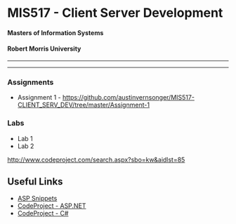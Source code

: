 MIS517 - Client Server Development
========================

#### Masters of Information Systems
#### Robert Morris University 

----------------------------

----------------------------


### Assignments
- Assignment 1 - https://github.com/austinvernsonger/MIS517-CLIENT_SERV_DEV/tree/master/Assignment-1
 
### Labs
- Lab 1
- Lab 2

http://www.codeproject.com/search.aspx?sbo=kw&aidlst=85

Useful Links
--------------
-  <a href="http://www.aspsnippets.com">ASP Snippets</a>
-  <a href="http://www.codeproject.com/search.aspx?sbo=kw&aidlst=85">CodeProject - ASP.NET</a>
-  <a href="http://www.codeproject.com/search.aspx?sbo=kw&aidlst=81">CodeProject - C#</a>
<!--  <a href="h"></a>  -->


